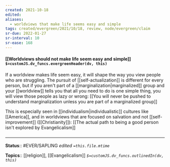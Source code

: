 ```yaml
---
created: 2021-10-18
edited: 
aliases:
  - worldviews that make life seems easy and simple
tags: created/evergreen/2021/10/18, review, node/evergreen/claim
sr-due: 2022-01-27
sr-interval: 10
sr-ease: 168
---
```


#### [[Worldviews should not make life seem easy and simple]] `$=customJS.dv_funcs.evergreenHeader(dv, this)`

If a worldview makes life seem easy, it will shape the way you view people who are struggling.
The pursuit of [[self-actualization]] is different for every person, but if you aren't part of a [[marginalization|marginalized]] group and your [[worldview]] tells you that all you need to do is one simple thing, you will view those people as lazy or wrong:
[[You will never be pushed to understand marginalization unless you are part of a marginalized group]]

This is especially seen in [[individualism|individualistic]] cultures like [[America]], and in worldviews that are focused on salvation and not [[self-improvement]] ([[Christianity]]): [[The actual path to being a good person isn't explored by Evangelicalism]]

### <hr class="footnote"/>

**Status**:: #EVER/SAPLING 
*edited `=this.file.mtime`*

**Topics**:: [[religion]], [[Evangelicalism]]
*`$=customJS.dv_funcs.outlinedIn(dv, this)`*

